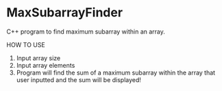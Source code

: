 # MaxSubarrayFinder
C++ program to find maximum subarray within an array.

HOW TO USE

1. Input array size
2. Input array elements
3. Program will find the sum of a maximum subarray within the array that user inputted and the sum will be displayed!
